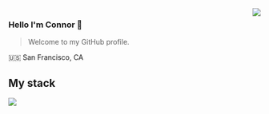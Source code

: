 <img align="right" src="https://github-readme-stats.vercel.app/api?username=connor11528&show_icons=true&icon_color=805AD5&text_color=718096&bg_color=ffffff&count_private=true" />

### Hello I'm Connor 👋

> Welcome to my GitHub profile.

🇺🇸 San Francisco, CA 

## My stack

![](https://skillicons.dev/icons?i=typescript,javascript,nextjs,react,tailwind,laravel,postgresql,redis,,mysql,php) 
